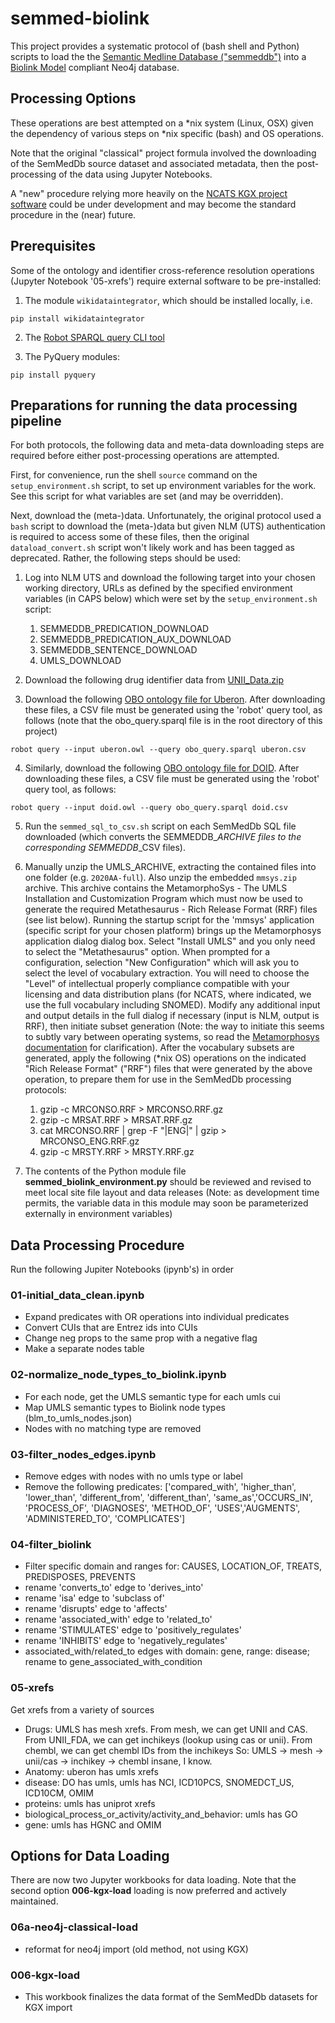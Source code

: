 # semmed-biolink

This project provides a systematic protocol of (bash shell and Python) scripts to load the the [Semantic Medline Database ("semmeddb")](https://ii.nlm.nih.gov/SemRep_SemMedDB_SKR/SemMedDB/SemMedDB_download.shtml) into a [Biolink Model](https://github.com/biolink/biolink-model) compliant Neo4j database.  

## Processing Options

These operations are best attempted on a *nix system (Linux, OSX) given the dependency of various steps on *nix specific (bash) and OS operations.

Note that the original "classical" project formula involved the downloading of the SemMedDb source dataset and associated metadata, then the post-processing of the data using Jupyter Notebooks. 

A "new" procedure relying more heavily on the [NCATS KGX project software]() could be under development and may become the standard procedure in the (near) future.

## Prerequisites

Some of the ontology and identifier  cross-reference resolution operations (Jupyter Notebook '05-xrefs') require external software to be pre-installed:

1. The module `wikidataintegrator`, which should be installed locally, i.e.
  
```
pip install wikidataintegrator
```

2. The [Robot SPARQL query CLI tool](http://robot.obolibrary.org/)

3. The PyQuery modules:

``` 
pip install pyquery
```

## Preparations for running the data processing pipeline

For both protocols, the following data and meta-data downloading steps are required before either post-processing operations are attempted.

First,  for convenience, run the shell `source` command on the `setup_environment.sh` script, to set up environment variables for the work. See this script for what variables are set (and may be overridden).

Next, download the (meta-)data.  Unfortunately, the original protocol used a `bash` script to download the (meta-)data but given NLM (UTS) authentication is required to access some of these files, then the original `dataload_convert.sh` script won't likely work and has been tagged as deprecated. Rather, the following  steps should be used:

1. Log into NLM UTS and download the following target into your chosen working directory, URLs as defined by the specified environment variables (in CAPS below)  which were set by the `setup_environment.sh` script:

    1. SEMMEDDB_PREDICATION_DOWNLOAD
    1. SEMMEDDB_PREDICATION_AUX_DOWNLOAD
    1. SEMMEDDB_SENTENCE_DOWNLOAD
    1. UMLS_DOWNLOAD

2. Download the following drug identifier data from  [UNII_Data.zip](https://fdasis.nlm.nih.gov/srs/download/srs/UNII_Data.zip)

3. Download the following [OBO ontology file for Uberon](http://purl.obolibrary.org/obo/uberon.owl). After downloading these files, a CSV file must be generated using the 'robot' query tool, as follows (note that the obo_query.sparql file is in the root directory of this project)

```
robot query --input uberon.owl --query obo_query.sparql uberon.csv
```
    
4. Similarly, download the following [OBO ontology file for DOID](http://purl.obolibrary.org/obo/doid.owl). After downloading these files, a CSV file must be generated using the 'robot' query tool, as follows:

```
robot query --input doid.owl --query obo_query.sparql doid.csv
```
    
5. Run the `semmed_sql_to_csv.sh` script on each SemMedDb SQL file downloaded (which converts the SEMMEDDB_*_ARCHIVE files to the corresponding SEMMEDDB_*_CSV files).

6. Manually unzip the UMLS_ARCHIVE, extracting the contained files into one folder (e.g. `2020AA-full`). Also unzip the embedded `mmsys.zip` archive. This archive contains the MetamorphoSys - The UMLS Installation and Customization Program which must now be used to generate the required Metathesaurus - Rich Release Format (RRF) files (see list below). Running the startup script for the 'mmsys' application (specific script for your chosen platform) brings up the Metamorphosys application dialog dialog box. Select "Install UMLS" and you only need to select the "Metathesaurus" option. When prompted for a configuration, selection "New Configuration" which will ask you to select the level of vocabulary extraction. You will need to  choose the "Level" of intellectual properly compliance compatible with your licensing and data distribution plans (for NCATS, where indicated, we use the full vocabulary including SNOMED). Modify any additional input and output details in the full dialog if necessary (input is NLM, output is RRF), then initiate subset generation (Note: the way to initiate this seems to subtly vary between operating systems, so read the [Metamorphosys documentation](https://www.nlm.nih.gov/research/umls/implementation_resources/metamorphosys/help.html) for clarification). After the vocabulary subsets are generated, apply the following (*nix OS) operations on the indicated "Rich Release Format" ("RRF") files that were generated by the above operation, to prepare them for use in the SemMedDb processing protocols:

    1. gzip -c MRCONSO.RRF  > MRCONSO.RRF.gz
    2. gzip -c MRSAT.RRF > MRSAT.RRF.gz 
    3. cat MRCONSO.RRF | grep -F "|ENG|" | gzip > MRCONSO_ENG.RRF.gz
    4. gzip -c MRSTY.RRF > MRSTY.RRF.gz
    
7. The contents of the Python module file **semmed_biolink_environment.py** should be reviewed and revised to meet local site file layout and data releases (Note: as development time permits, the variable data in this module may soon be parameterized  externally in environment variables)

## Data Processing Procedure

Run the following Jupiter Notebooks (ipynb's) in order

### 01-initial_data_clean.ipynb
- Expand predicates with OR operations into individual predicates
- Convert CUIs that are Entrez ids into CUIs
- Change neg props to the same prop with a negative flag
- Make a separate nodes table

### 02-normalize_node_types_to_biolink.ipynb
- For each node, get the UMLS semantic type for each umls cui
- Map UMLS semantic types to Biolink node types (blm_to_umls_nodes.json)
- Nodes with no matching type are removed

### 03-filter_nodes_edges.ipynb
- Remove edges with nodes with no umls type or label
- Remove the following predicates: ['compared_with', 'higher_than', 'lower_than', 'different_from', 'different_than', 
'same_as','OCCURS_IN', 'PROCESS_OF', 'DIAGNOSES', 'METHOD_OF', 'USES','AUGMENTS', 'ADMINISTERED_TO', 'COMPLICATES']

### 04-filter_biolink
 - Filter specific domain and ranges for: CAUSES, LOCATION_OF, TREATS, PREDISPOSES, PREVENTS
 - rename 'converts_to' edge to 'derives_into'
 - rename 'isa' edge to 'subclass of'
 - rename 'disrupts' edge to 'affects'
 - rename 'associated_with' edge to 'related_to'
 - rename 'STIMULATES' edge to 'positively_regulates'
 - rename 'INHIBITS' edge to 'negatively_regulates'
 - associated_with/related_to edges with domain: gene, range: disease; rename to gene_associated_with_condition

### 05-xrefs

Get xrefs from a variety of sources
- Drugs: 
UMLS has mesh xrefs. From mesh, we can get UNII and CAS. From UNII_FDA, we can get inchikeys 
(lookup using cas or unii). From chembl, we can get chembl IDs from the inchikeys
So: UMLS -> mesh -> unii/cas -> inchikey -> chembl
insane, I know.
- Anatomy: uberon has umls xrefs
- disease: DO has umls, umls has NCI, ICD10PCS, SNOMEDCT_US, ICD10CM, OMIM
- proteins: umls has uniprot xrefs
- biological_process_or_activity/activity_and_behavior: umls has GO
- gene: umls has HGNC and OMIM

## Options for Data Loading

There are now two Jupyter workbooks for data loading.  Note that the second option **006-kgx-load** loading is now preferred and actively maintained.

### 06a-neo4j-classical-load
- reformat for neo4j import (old method, not using KGX)

### 006-kgx-load
- This workbook finalizes the data format of the SemMedDb datasets for KGX import

